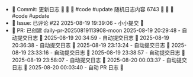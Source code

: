 - 📝 Commit: 更新日志  🌟 🐣 🌟  #code #update
随机日志内容 6743  🌟 🐣 🌟  #code #update
- 💬 Issue: 已评论 #22
2025-08-19 19:39:06 - 小小提交 🌸
- 🔀 PR: 已创建 daily-pr-20250819113908-moon
2025-08-19 20:29:48 - 自动提交日志 🌱
2025-08-19 20:34:59 - 自动提交日志 🌱
2025-08-19 20:36:38 - 自动提交日志 🌱
2025-08-19 23:13:24 - 自动提交日志 🌱
2025-08-19 23:33:16 - 自动提交日志 🌱
2025-08-19 23:38:57 - 自动提交日志 🌱
2025-08-19 23:58:07 - 自动提交日志 🌱
2025-08-20 00:03:37 - 自动提交日志 🌱
2025-08-20 00:03:40 - 自动 PR 日志 🌱
